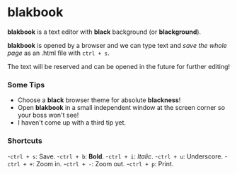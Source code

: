 # blakbook

**blakbook** is a text editor with **black** background (or **blackground**).

**blakbook** is opened by a browser and we can type text and *save the whole page* as an .html file with `ctrl + s`.

The text will be reserved and can be opened in the future for further editing!

### Some Tips
- Choose a **black** browser theme for absolute **blackness**!
- Open **blakbook** in a small independent window at the screen corner so your boss won't see!
- I haven't come up with a third tip yet.

### Shortcuts
-`ctrl + s`: Save.
-`ctrl + b`: **Bold**.
-`ctrl + i`: *Italic*.
-`ctrl + u`: Underscore.
-`ctrl + +`: Zoom in.
-`ctrl + -`: Zoom out.
-`ctrl + p`: Print.
